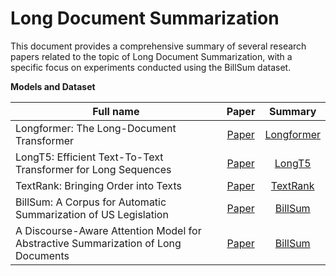 # Long Document Summarization

This document provides a comprehensive summary of several research papers related to the topic of Long Document Summarization, with a specific focus on experiments conducted using the BillSum dataset.

**Models and Dataset**

<small>

| Full name                                                                 | Paper                                              | Summary
| ------------------------------------------------------------------------- |:--------------------------------------------------:|:-------------------------------------:|
| Longformer: The Long-Document Transformer                                 | [Paper](https://arxiv.org/pdf/2004.05150.pdf)               | [Longformer](https://github.com/ducdinhchu/long-document-summarization/blob/main/S_Longformer.pdf)
| LongT5: Efficient Text-To-Text Transformer for Long Sequences             | [Paper](https://arxiv.org/pdf/2112.07916.pdf)               | [LongT5](https://github.com/ducdinhchu/long-document-summarization/blob/main/S_LongT5.pdf)
| TextRank: Bringing Order into Texts                                       | [Paper](https://aclanthology.org/W04-3252.pdf)              | [TextRank](https://github.com/ducdinhchu/long-document-summarization/blob/main/S_TextRank.pdf)
| BillSum: A Corpus for Automatic Summarization of US Legislation           | [Paper](https://arxiv.org/pdf/1910.00523.pdf)               | [BillSum](https://github.com/ducdinhchu/long-document-summarization/blob/main/S_BillSum.pdf)
| A Discourse-Aware Attention Model for Abstractive Summarization of Long Documents | [Paper](https://arxiv.org/pdf/1804.05685.pdf)       | [BillSum](https://github.com/ducdinhchu/long-document-summarization/blob/main/S_BillSum.pdf)
